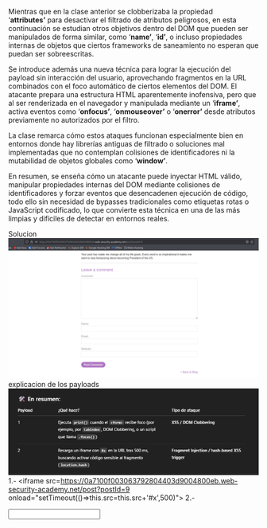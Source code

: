 Mientras que en la clase anterior se clobberizaba la propiedad ‘**attributes’** para desactivar el filtrado de atributos peligrosos, en esta continuación se estudian otros objetivos dentro del DOM que pueden ser manipulados de forma similar, como ‘**name’**, ‘**id’**, o incluso propiedades internas de objetos que ciertos frameworks de saneamiento no esperan que puedan ser sobreescritas.

Se introduce además una nueva técnica para lograr la ejecución del payload sin interacción del usuario, aprovechando fragmentos en la URL combinados con el foco automático de ciertos elementos del DOM. El atacante prepara una estructura HTML aparentemente inofensiva, pero que al ser renderizada en el navegador y manipulada mediante un ‘**iframe’**, activa eventos como ‘**onfocus’**, ‘**onmouseover’** o ‘**onerror’** desde atributos previamente no autorizados por el filtro.

La clase remarca cómo estos ataques funcionan especialmente bien en entornos donde hay librerías antiguas de filtrado o soluciones mal implementadas que no contemplan colisiones de identificadores ni la mutabilidad de objetos globales como ‘**window’**.

En resumen, se enseña cómo un atacante puede inyectar HTML válido, manipular propiedades internas del DOM mediante colisiones de identificadores y forzar eventos que desencadenen ejecución de código, todo ello sin necesidad de bypasses tradicionales como etiquetas rotas o JavaScript codificado, lo que convierte esta técnica en una de las más limpias y difíciles de detectar en entornos reales.

Solucion
![Pasted_image_20250727215807.png](Imagenes/Pasted_image_20250727215807.png)
explicacion de los payloads
![Pasted_image_20250727220417.png](Imagenes/Pasted_image_20250727220417.png)
1.- <iframe src=https://0a7100f003063792804403d9004800eb.web-security-academy.net/post?postId=9 onload="setTimeout(()=>this.src=this.src+'#x',500)">
2.- <form id=x tabindex=0 onfocus=print()><input id=attributes>
